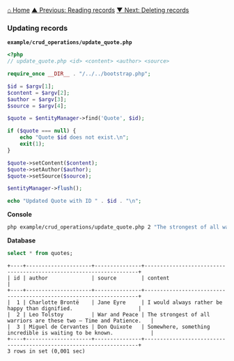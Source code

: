 [⌂ Home](../../README.md)
[▲ Previous: Reading records](reading_records.md)
[▼ Next: Deleting records](deleting_records.md)

### Updating records

**`example/crud_operations/update_quote.php`**

```php
<?php
// update_quote.php <id> <content> <author> <source>

require_once __DIR__ . "/../../bootstrap.php";

$id = $argv[1];
$content = $argv[2];
$author = $argv[3];
$source = $argv[4];

$quote = $entityManager->find('Quote', $id);

if ($quote === null) {
    echo "Quote $id does not exist.\n";
    exit(1);
}

$quote->setContent($content);
$quote->setAuthor($author);
$quote->setSource($source);

$entityManager->flush();

echo "Updated Quote with ID " . $id . "\n";

```

**Console**

```bash
php example/crud_operations/update_quote.php 2 "The strongest of all warriors are these two — Time and Patience." "Leo Tolstoy" "War and Peace"
```

**Database**

```sql
select * from quotes;
```

```
+----+---------------------+---------------+--------------------------------------------------------------------+
| id | author              | source        | content                                                            |
+----+---------------------+---------------+--------------------------------------------------------------------+
|  1 | Charlotte Brontë    | Jane Eyre     | I would always rather be happy than dignified.                     |
|  2 | Leo Tolstoy         | War and Peace | The strongest of all warriors are these two — Time and Patience.   |
|  3 | Miguel de Cervantes | Don Quixote   | Somewhere, something incredible is waiting to be known.            |
+----+---------------------+---------------+--------------------------------------------------------------------+
3 rows in set (0,001 sec)
```

